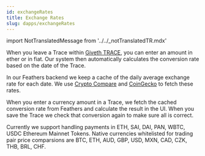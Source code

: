 ```yaml
---
id: exchangeRates
title: Exchange Rates
slug: dapps/exchangeRates
---
```

import NotTranslatedMessage from '../../_notTranslatedTR.mdx'

<NotTranslatedMessage />


When you leave a Trace within [Giveth TRACE](https://beta.giveth.io), you can enter an amount in ether or in fiat. Our system then automatically calculates the conversion rate based on the date of the Trace.

In our Feathers backend we keep a cache of the daily average exchange rate for each date. We use [Crypto Compare](https://min-api.cryptocompare.com/) and [CoinGecko](https://www.coingecko.com/en/api) to fetch these rates.

When you enter a currency amount in a Trace, we fetch the cached conversion rate from Feathers and calculate the result in the UI. When you save the Trace we check that conversion again to make sure all is correct.

Currently we support handling payments in ETH, SAI, DAI, PAN, WBTC, USDC Ethereum Mainnet Tokens. Native currencies whitelisted for trading pair price comparsions are BTC, ETH, AUD, GBP, USD, MXN, CAD, CZK, THB, BRL, CHF.
